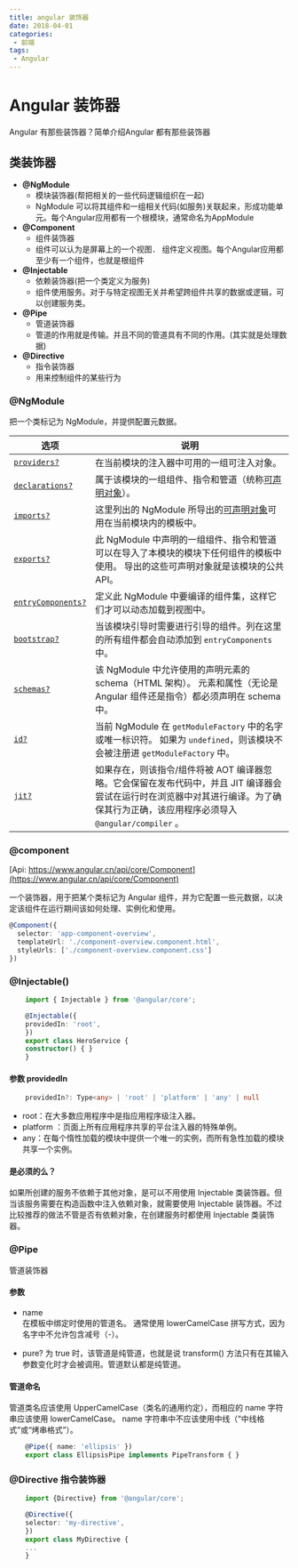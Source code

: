 ```yaml
---
title: angular 装饰器
date: 2018-04-01
categories: 
 - 前端
tags:
 - Angular
---
```

# Angular 装饰器
Angular 有那些装饰器？简单介绍Angular 都有那些装饰器

## 类装饰器
+ **@NgModule**	
    + 模块装饰器(帮把相关的一些代码逻辑组织在一起)	
    + NgModule 可以将其组件和一组相关代码(如服务)关联起来，形成功能单元。每个Angular应用都有一个根模块，通常命名为AppModule
+ **@Component**
	+ 组件装饰器	
    + 组件可以认为是屏幕上的一个视图． 组件定义视图。每个Angular应用都至少有一个组件，也就是根组件
+ **@Injectable**
	+ 依赖装饰器(把一个类定义为服务)	
    + 组件使用服务。对于与特定视图无关并希望跨组件共享的数据或逻辑，可以创建服务类。
+ **@Pipe**
	+ 管道装饰器	
    + 管道的作用就是传输。并且不同的管道具有不同的作用。(其实就是处理数据)
+ **@Directive**
	+ 指令装饰器	
    + 用来控制组件的某些行为

### @NgModule

把一个类标记为 NgModule，并提供配置元数据。

| 选项                                                         | 说明                                                         |
| ------------------------------------------------------------ | ------------------------------------------------------------ |
| [`providers?`](https://www.angular.cn/api/core/NgModule#providers) | 在当前模块的注入器中可用的一组可注入对象。                   |
| [`declarations?`](https://www.angular.cn/api/core/NgModule#declarations) | 属于该模块的一组组件、指令和管道（统称[可声明对象](https://www.angular.cn/guide/glossary#declarable)）。 |
| [`imports?`](https://www.angular.cn/api/core/NgModule#imports) | 这里列出的 NgModule 所导出的[可声明对象](https://www.angular.cn/guide/glossary#declarable)可用在当前模块内的模板中。 |
| [`exports?`](https://www.angular.cn/api/core/NgModule#exports) | 此 NgModule 中声明的一组组件、指令和管道可以在导入了本模块的模块下任何组件的模板中使用。 导出的这些可声明对象就是该模块的公共 API。 |
| [`entryComponents?`](https://www.angular.cn/api/core/NgModule#entryComponents) | 定义此 NgModule 中要编译的组件集，这样它们才可以动态加载到视图中。 |
| [`bootstrap?`](https://www.angular.cn/api/core/NgModule#bootstrap) | 当该模块引导时需要进行引导的组件。列在这里的所有组件都会自动添加到 `entryComponents` 中。 |
| [`schemas?`](https://www.angular.cn/api/core/NgModule#schemas) | 该 NgModule 中允许使用的声明元素的 schema（HTML 架构）。 元素和属性（无论是 Angular 组件还是指令）都必须声明在 schema 中。 |
| [`id?`](https://www.angular.cn/api/core/NgModule#id)         | 当前 NgModule 在 `getModuleFactory` 中的名字或唯一标识符。 如果为 `undefined`，则该模块不会被注册进 `getModuleFactory` 中。 |
| [`jit?`](https://www.angular.cn/api/core/NgModule#jit)       | 如果存在，则该指令/组件将被 AOT 编译器忽略。它会保留在发布代码中，并且 JIT 编译器会尝试在运行时在浏览器中对其进行编译。为了确保其行为正确，该应用程序必须导入 `@angular/compiler` 。 |

### @component
[Api: https://www.angular.cn/api/core/Component](https://www.angular.cn/api/core/Component)

一个装饰器，用于把某个类标记为 Angular 组件，并为它配置一些元数据，以决定该组件在运行期间该如何处理、实例化和使用。     
``` typeScript
@Component({
  selector: 'app-component-overview',
  templateUrl: './component-overview.component.html',
  styleUrls: ['./component-overview.component.css']
})
```

### @Injectable()

```typeScript
    import { Injectable } from '@angular/core';

    @Injectable({
    providedIn: 'root',
    })
    export class HeroService {
    constructor() { }
    }
```

#### 参数 providedIn
``` typeScript
    providedIn?: Type<any> | 'root' | 'platform' | 'any' | null

```
+ root：在大多数应用程序中是指应用程序级注入器。
+ platform ：页面上所有应用程序共享的平台注入器的特殊单例。
+ any：在每个惰性加载的模块中提供一个唯一的实例，而所有急性加载的模块共享一个实例。
#### 是必须的么？
如果所创建的服务不依赖于其他对象，是可以不用使用 Injectable 类装饰器。但当该服务需要在构造函数中注入依赖对象，就需要使用 Injectable 装饰器。不过比较推荐的做法不管是否有依赖对象，在创建服务时都使用 Injectable 类装饰器。

### @Pipe
管道装饰器
#### 参数
+ name	
在模板中绑定时使用的管道名。 通常使用 lowerCamelCase 拼写方式，因为名字中不允许包含减号（-）。

+ pure?	
为 true 时，该管道是纯管道，也就是说 transform() 方法只有在其输入参数变化时才会被调用。管道默认都是纯管道。

#### 管道命名
管道类名应该使用 UpperCamelCase（类名的通用约定），而相应的 name 字符串应该使用 lowerCamelCase。 name 字符串中不应该使用中线（“中线格式”或“烤串格式”）。

```typeScript
    @Pipe({ name: 'ellipsis' })
    export class EllipsisPipe implements PipeTransform { }
```

### @Directive 指令装饰器

```typeScript
    import {Directive} from '@angular/core';

    @Directive({
    selector: 'my-directive',
    })
    export class MyDirective {
    ...
    }

```